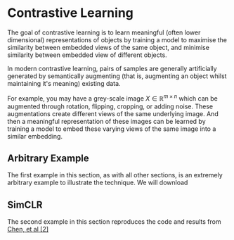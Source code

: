 # Contrastive Learning
The goal of contrastive learning is to learn meaningful (often lower dimensional) representations of 
objects by training a model to maximise the similarity between embedded views of the same object,
and minimise similarity between embedded view of different objects.

In modern contrastive learning, pairs of samples are generally artificially generated by semantically
augmenting (that is, augmenting an object whilst maintaining it's meaning) existing data.

For example, you may have a grey-scale image $X \in \mathbb{R}^{m \times n}$ which can be 
augmented through rotation, flipping, cropping, or adding noise. These augmentations create 
different views of the same underlying image. And then a meaningful representation of these images
can be learned by training a model to embed these varying views of the same image into a similar
embedding.

## Arbitrary Example
The first example in this section, as with all other sections, is an extremely arbitrary example
to illustrate the technique. We will download 

## SimCLR
The second example in this section reproduces the code and results from [Chen, et al [2]](https://arxiv.org/abs/2002.05709)
